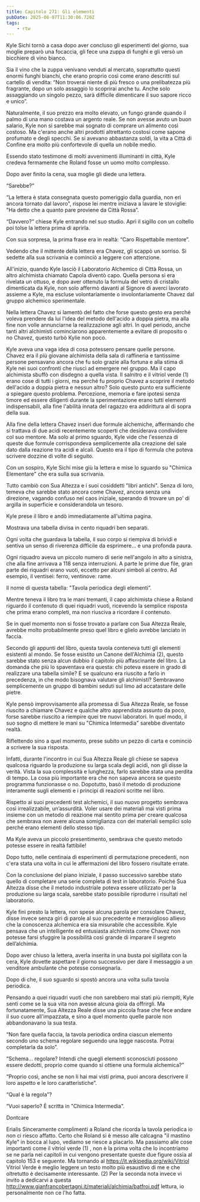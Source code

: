 ```yaml
---
title: Capitolo 271: Gli elementi
pubDate: 2025-08-07T11:30:06.720Z
tags:
    - rtw
---
```



Kyle Sichi tornò a casa dopo aver concluso gli esperimenti del giorno, sua moglie preparò una focaccia, gli fece una zuppa di funghi e gli versò un bicchiere di vino bianco.


Sia il vino che la zuppa venivano venduti al mercato, soprattutto questi enormi funghi bianchi, che erano proprio così come erano descritti sul cartello di vendita: “Non troverai niente di più fresco o una prelibatezza più fragrante, dopo un solo assaggio lo scoprirai anche tu. Anche solo assaggiando un singolo pezzo, sarà difficile dimenticare il suo sapore ricco e unico”.


Naturalmente, il suo prezzo era molto elevato, un fungo grande quando il palmo di una mano costava un argento reale. Se non avesse avuto un buon salario, Kyle non si sarebbe mai sognato di comprare un alimento così costoso. Ma c'erano anche altri prodotti altrettanto costosi come sapone profumato e degli specchi. Se si avevano abbastanza soldi, la vita a Città di Confine era molto più confortevole di quella un nobile medio.


Essendo stato testimone di molti avvenimenti illuminanti in città, Kyle credeva fermamente che Roland fosse un uomo molto complesso.


Dopo aver finito la cena, sua moglie gli diede una lettera.


“Sarebbe?”


“La lettera è stata consegnata questo pomeriggio dalla guardia, non eri ancora tornato dal lavoro", rispose lei mentre iniziava a lavare le stoviglie: "Ha detto che a quanto pare proviene da Città Rossa”.


“Davvero?" chiese Kyle entrando nel suo studio. Aprì il sigillo con un coltello poi tolse la lettera prima di aprirla.


Con sua sorpresa, la prima frase era in realtà: “Caro Rispettabile mentore”.


Vedendo che il mittente della lettera era Chavez, gli scappò un sorriso. Si sedette alla sua scrivania e cominciò a leggere con attenzione.


All'inizio, quando Kyle lasciò il Laboratorio Alchemico di Città Rossa, un altro alchimista chiamato Capola diventò capo. Quella persona si era rivelata un ottuso, e dopo aver ottenuto la formula del vetro di cristallo dimenticata da Kyle, non solo affermò davanti al Signore di averci lavorato assieme a Kyle, ma escluse volontariamente o involontariamente Chavez dal gruppo alchemico sperimentale.


Nella lettera Chavez si lamentò del fatto che forse questo gesto era perché voleva prendere da lui l'idea del metodo dell'acido a doppia pietra, ma alla fine non volle annunciarne la realizzazione agli altri. In quel periodo, anche tanti altri alchimisti cominciarono apparentemente a evitare di proposito o no Chavez, questo turbò Kylie non poco.


Kyle aveva una vaga idea di cosa potessero pensare quelle persone. Chavez era il più giovane alchimista della sala di raffineria e tantissime persone pensavano ancora che fu solo grazie alla fortuna e alla stima di Kyle nei suoi confronti che riuscì ad emergere nel gruppo. Ma il capo alchimista sbuffò con disdegno a quella vista. Il salnitro e il vitriol verde (1) erano cose di tutti i giorni, ma perché fu proprio Chavez a scoprire il metodo dell'acido a doppia pietra e nessun altro? Solo questo punto era sufficiente a spiegare questo problema. Percezione, memoria e fare ipotesi senza timore ed essere diligenti durante la sperimentazione erano tutti elementi indispensabili, alla fine l'abilità innata del ragazzo era addirittura al di sopra della sua.


Alla fine della lettera Chavez inserì due formule alchemiche, affermando che si trattava di due acidi recentemente scoperti che desiderava condividere col suo mentore. Ma solo al primo sguardo, Kyle vide che l'essenza di queste due formule corrispondeva semplicemente alla creazione del sale dato dalla reazione tra acidi e alcali. Questo era il tipo di formula che poteva scrivere dozzine di volte di seguito.


Con un sospiro, Kyle Sichi mise giù la lettera e mise lo sguardo su "Chimica Elementare" che era sulla sua scrivania.


Tutto cambiò con Sua Altezza e i suoi cosiddetti "libri antichi". Senza di loro, temeva che sarebbe stato ancora come Chavez, ancora senza una direzione, vagando confuso nel caos iniziale, sperando di trovare un po' di argilla in superficie e considerandola un tesoro.


Kyle prese il libro e andò immediatamente all'ultima pagina.


Mostrava una tabella divisa in cento riquadri ben separati.


Ogni volta che guardava la tabella, il suo corpo si riempiva di brividi e sentiva un senso di riverenza difficile da esprimere... e una profonda paura.


Ogni riquadro aveva un piccolo numero di serie nell'angolo in alto a sinistra, che alla fine arrivava a 118 senza interruzioni. A parte le prime due file, gran parte dei riquadri erano vuoti, eccetto per alcuni simboli al centro. Ad esempio, il ventisei: ferro, ventinove: rame.


Il nome di questa tabella: "Tavola periodica degli elementi”.


Mentre teneva il libro tra le mani tremanti, il capo alchimista chiese a Roland riguardo il contenuto di quei riquadri vuoti, ricevendo la semplice risposta che prima erano completi, ma non riusciva a ricordare il contenuto.


Se in quel momento non si fosse trovato a parlare con Sua Altezza Reale, avrebbe molto probabilmente preso quel libro e glielo avrebbe lanciato in faccia.


Secondo gli appunti del libro, questa tavola conteneva tutti gli elementi esistenti al mondo. Se fosse esistito un Canone dell'Alchimia (2), questo sarebbe stato senza alcun dubbio il capitolo più affascinante del libro. La domanda che più lo spaventava era questa: chi poteva essere in grado di realizzare una tabella simile? E se qualcuno era riuscito a farlo in precedenza, in che modo bisognava valutare gli alchimisti? Sembravano semplicemente un gruppo di bambini seduti sul limo ad accatastare delle pietre.


Kyle pensò improvvisamente alla promessa di Sua Altezza Reale, se fosse riuscito a chiamare Chavez e qualche altro apprendista assunto da poco, forse sarebbe riuscito a riempire quei tre nuovi laboratori. In quel modo, il suo sogno di mettere le mani su "Chimica Intermedia" sarebbe diventato realtà.


Riflettendo sino a quel momento, prese subito un pezzo di carta e cominciò a scrivere la sua risposta.


Infatti, durante l'incontro in cui Sua Altezza Reale gli chiese se sapeva qualcosa riguardo la produzione su larga scala degli acidi, non gli disse la verità. Vista la sua complessità e lunghezza, farlo sarebbe stata una perdita di tempo. La cosa più importante era che non sapeva ancora se questo programma funzionasse o no. Dopotutto, basò il metodo di produzione interamente sugli elementi e i principi di reazioni scritte nel libro.


Rispetto ai suoi precedenti test alchemici, il suo nuovo progetto sembrava così irrealizzabile, un’assurdità. Voler usare dei materiali mai visti prima insieme con un metodo di reazione mai sentito prima per creare qualcosa che sembrava non avere alcuna somiglianza con dei materiali semplici solo perché erano elementi dello stesso tipo.


Ma Kyle aveva un piccolo presentimento, sembrava che questo metodo potesse essere in realtà fattibile!


Dopo tutto, nelle centinaia di esperimenti di permutazione precedenti, non c'era stata una volta in cui le affermazioni del libro fossero risultate errate.


Con la conclusione del piano iniziale, il passo successivo sarebbe stato quello di completare una serie completa di test in laboratorio. Poiché Sua Altezza disse che il metodo industriale poteva essere utilizzato per la produzione su larga scala, sarebbe stato possibile riprodurre i risultati nel laboratorio.


Kyle finì presto la lettera, non spese alcuna parola per consolare Chavez, disse invece senza giri di parole al suo precedente e meraviglioso allievo che la conoscenza alchemica era sia misurabile che accessibile. Kyle pensava che un intelligente ed entusiasta alchimista come Chavez non potesse farsi sfuggire la possibilità così grande di imparare il segreto dell’alchimia.


Dopo aver chiuso la lettera, averla inserita in una busta poi sigillata con la cera, Kyle dovette aspettare il giorno successivo per dare il messaggio a un venditore ambulante che potesse consegnarla.


Dopo di che, il suo sguardo si spostò ancora una volta sulla tavola periodica.


Pensando a quei riquadri vuoti che non sarebbero mai stati più riempiti, Kyle sentì come se la sua vita non avesse alcuna gioia da offrirgli. Ma fortunatamente, Sua Altezza Reale disse una piccola frase che fece andare il suo cuore all'impazzata, e sino a quel momento quelle parole non abbandonavano la sua testa.


“Non fare quella faccia, la tavola periodica ordina ciascun elemento secondo uno schema regolare seguendo una legge nascosta. Potrai completarla da solo”.


“Schema... regolare? Intendi che quegli elementi sconosciuti possono essere dedotti, proprio come quando si ottiene una formula alchemica?”


“Proprio così, anche se non li hai mai visti prima, puoi ancora descrivere il loro aspetto e le loro caratteristiche”.


“Qual è la regola”?


“Vuoi saperlo? È scritta in "Chimica Intermedia".






Dontcare






Erialis Sinceramente complimenti a Roland che ricorda la tavola periodica io non ci riesco affatto. Certo che Roland si è messo alle calcagna "il mastino Kyle" in bocca al lupo, vediamo se riesce a placarlo.  Ma passiamo alle cose importanti come il vitriol verde (1) , non è la prima volta che lo incontriamo se ne parla nei capitoli in cui vengono presentate queste due figure ossia al capitolo 153 e seguente.  Ma tornando al https://it.wikipedia.org/wiki/Vitriol Vitriol Verde è meglio leggere un testo molto più esaustivo di me e che oltretutto è decisamente interessante. (2) Per la seconda nota invece vi invito a dedicarvi a questa http://www.gianfrancobertagni.it/materiali/alchimia/batfroi.pdf lettura, io personalmente non ce l'ho fatta.




                        






                                


                                




